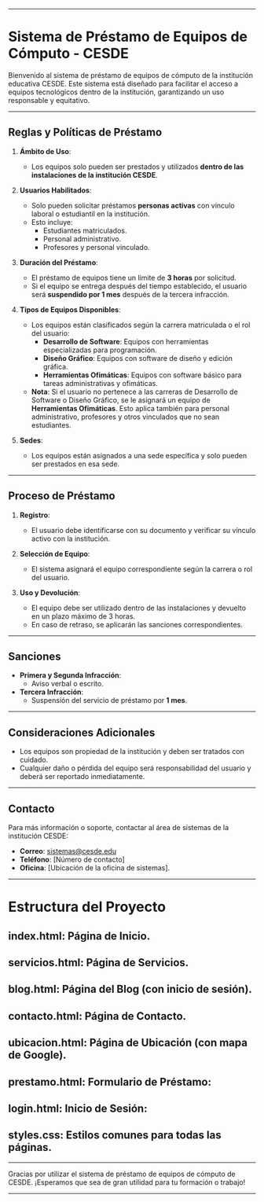 
---

# **Sistema de Préstamo de Equipos de Cómputo - CESDE**

Bienvenido al sistema de préstamo de equipos de cómputo de la institución educativa CESDE. Este sistema está diseñado para facilitar el acceso a equipos tecnológicos dentro de la institución, garantizando un uso responsable y equitativo.

---

## **Reglas y Políticas de Préstamo**

1. **Ámbito de Uso**:
   - Los equipos solo pueden ser prestados y utilizados **dentro de las instalaciones de la institución CESDE**.

2. **Usuarios Habilitados**:
   - Solo pueden solicitar préstamos **personas activas** con vínculo laboral o estudiantil en la institución.
   - Esto incluye:
     - Estudiantes matriculados.
     - Personal administrativo.
     - Profesores y personal vinculado.

3. **Duración del Préstamo**:
   - El préstamo de equipos tiene un límite de **3 horas** por solicitud.
   - Si el equipo se entrega después del tiempo establecido, el usuario será **suspendido por 1 mes** después de la tercera infracción.

4. **Tipos de Equipos Disponibles**:
   - Los equipos están clasificados según la carrera matriculada o el rol del usuario:
     - **Desarrollo de Software**: Equipos con herramientas especializadas para programación.
     - **Diseño Gráfico**: Equipos con software de diseño y edición gráfica.
     - **Herramientas Ofimáticas**: Equipos con software básico para tareas administrativas y ofimáticas.
   - **Nota**: Si el usuario no pertenece a las carreras de Desarrollo de Software o Diseño Gráfico, se le asignará un equipo de **Herramientas Ofimáticas**. Esto aplica también para personal administrativo, profesores y otros vinculados que no sean estudiantes.

5. **Sedes**:
   - Los equipos están asignados a una sede específica y solo pueden ser prestados en esa sede.

---

## **Proceso de Préstamo**

1. **Registro**:
   - El usuario debe identificarse con su documento y verificar su vínculo activo con la institución.
   
2. **Selección de Equipo**:
   - El sistema asignará el equipo correspondiente según la carrera o rol del usuario.
   
3. **Uso y Devolución**:
   - El equipo debe ser utilizado dentro de las instalaciones y devuelto en un plazo máximo de 3 horas.
   - En caso de retraso, se aplicarán las sanciones correspondientes.

---

## **Sanciones**

- **Primera y Segunda Infracción**:
  - Aviso verbal o escrito.
- **Tercera Infracción**:
  - Suspensión del servicio de préstamo por **1 mes**.

---

## **Consideraciones Adicionales**

- Los equipos son propiedad de la institución y deben ser tratados con cuidado.
- Cualquier daño o pérdida del equipo será responsabilidad del usuario y deberá ser reportado inmediatamente.

---

## **Contacto**

Para más información o soporte, contactar al área de sistemas de la institución CESDE:
- **Correo**: sistemas@cesde.edu
- **Teléfono**: [Número de contacto]
- **Oficina**: [Ubicación de la oficina de sistemas].

---

# **Estructura del Proyecto**

## **index.html:** Página de Inicio.

## **servicios.html:** Página de Servicios.

## **blog.html:** Página del Blog (con inicio de sesión).

## **contacto.html:** Página de Contacto.

## **ubicacion.html:** Página de Ubicación (con mapa de Google).

## **prestamo.html:** Formulario de Préstamo:

## **login.html:** Inicio de Sesión:

## **styles.css:** Estilos comunes para todas las páginas.

---

Gracias por utilizar el sistema de préstamo de equipos de cómputo de CESDE. ¡Esperamos que sea de gran utilidad para tu formación o trabajo!

---